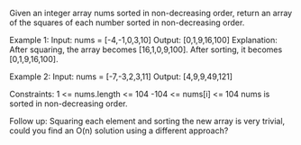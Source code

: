 
Given an integer array nums sorted in non-decreasing order, return an array of the squares of each number sorted in non-decreasing order.

 
Example 1:
Input: nums = [-4,-1,0,3,10]
Output: [0,1,9,16,100]
Explanation: After squaring, the array becomes [16,1,0,9,100].
After sorting, it becomes [0,1,9,16,100].

Example 2:
Input: nums = [-7,-3,2,3,11]
Output: [4,9,9,49,121]

Constraints:
1 <= nums.length <= 104
-104 <= nums[i] <= 104
nums is sorted in non-decreasing order.
 
Follow up: Squaring each element and sorting the new array is very trivial, could you find an O(n) solution using a different approach?